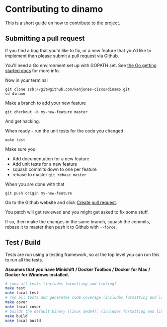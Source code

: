 # Contributing to dinamo

This is a short guide on how to contribute to the project.

## Submitting a pull request

If you find a bug that you'd like to fix, or a new feature that you'd like to implement then please submit a pull request via Github.

You'll need a Go environment set up with GOPATH set. See [the Go getting started docs](https://golang.org/doc/install) for more info.

Now in your terminal

    git clone ssh://git@github.com/kenjones-cisco/dinamo.git
    cd dinamo

Make a branch to add your new feature

    git checkout -b my-new-feature master

And get hacking.

When ready - run the unit tests for the code you changed

    make test

Make sure you

  * Add documentation for a new feature
  * Add unit tests for a new feature
  * squash commits down to one per feature
  * rebase to master `git rebase master`

When you are done with that

    git push origin my-new-feature

Go to the Github website and click [Create pull request](https://help.github.com/articles/about-pull-requests/).

You patch will get reviewed and you might get asked to fix some stuff.

If so, then make the changes in the same branch, squash the commits, rebase it to master then push it to Github with `--force`.

## Test / Build

Tests are run using a testing framework, so at the top level you can run this to run all the tests.

**Assumes that you have Minishift / Docker Toolbox / Docker for Mac / Docker for Windows installed.**

```bash
# runs all tests (includes formatting and linting)
make test
make local test
# run all tests and generates code coverage (includes formatting and linting)
make cover
make local cover
# builds the default binary (linux amd64); (includes formatting and linting)
make build
make local build
```
